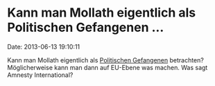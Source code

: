 Kann man Mollath eigentlich als Politischen Gefangenen \...
===========================================================

Date: 2013-06-13 19:10:11

Kann man Mollath eigentlich als [Politischen
Gefangenen](http://de.wikipedia.org/wiki/Politischer_Gefangener)
betrachten? Möglicherweise kann man dann auf EU-Ebene was machen. Was
sagt Amnesty International?

